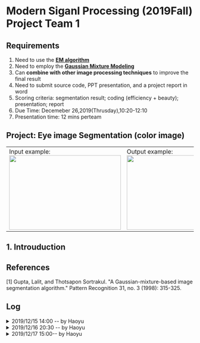 # Modern Siganl Processing (2019Fall) Project Team 1

## Requirements
1. Need to use the <b>[EM algorithm](https://en.wikipedia.org/wiki/Expectation%E2%80%93maximization_algorithm)</b>
2. Need to employ the <b>[Gaussian Mixture Modeling](https://brilliant.org/wiki/gaussian-mixture-model/)</b>
3. Can <b>combine with other image processing techniques</b> to improve the final result
4. Need to submit source code, PPT presentation, and a project report in word
5. Scoring criteria: segmentation result; coding (efficiency + beauty); presentation; report
6. Due Time: Decemeber 26,2019(Thrusday),10:20-12:10
7. Presentation time: 12 mins perteam 

## Project: Eye image Segmentation (color image)

<html>
    <table style="margin-left: auto; margin-right: auto;">
        <tr>
            <td>
                <!--left column-->
                Input example:
                <img src = "https://github.com/zjumhy97/MSP_Fa19_Proj_Team_1/blob/master/pic/Input_sample.jpg" width = "300" height="200" aligned = centering>
            </td>
            <td>
                <!--rightcolumn-->
                Output example:
                <img src = "https://github.com/zjumhy97/MSP_Fa19_Proj_Team_1/blob/master/pic/Output_sample.jpg" width = "300" height="200" aligned = centerng>
            </td>
        </tr>
    </table>
</html>

## 1. Introuduction


## References
<a id="1">[1]</a> 
Gupta, Lalit, and Thotsapon Sortrakul. 
"A Gaussian-mixture-based image segmentation algorithm." Pattern Recognition 31, no. 3 (1998): 315-325.








## Log
<details>
<summary>2019/12/15 14:00 -- by Haoyu</summary>
1. main.m  \
<b>目前进度</b>\
导入图像数据，以及转化为HSV\
<b>仍需完成</b>\
待算法完成后对图像进行测试

1. Expectatiton_Maximization_GMM.m \
<b>目前进度</b>\
程序已经写完，但还没有测试\
<b>可能的测试方法</b>\
三硬币模型\
<b>可能存在的问题</b>\
该程序没有采用已有函数，如mvnpdf等，细节全部为手动实现，可能存在纰漏，且运行速度表现可能比自带函数要差

2. GMM_based_segmentation.m \
<b>目前进度</b>\
实现图像数据转化为序列，分割的判定条件尚未补充\
<b>仍需完成</b>\
实现图像分割判断条件，将处理后得到的序列恢复为图像的数据格式\
<b>可能存在的问题</b>\
图像数据转化为序列采用的squeeze自带函数运行速度较慢，影响程序速度
</details>

<details>
<summary>2019/12/16 20:30 -- by Haoyu</summary>

<b>目前的问题</b>
1. 第一版的代码完成了，但是我发现自己犯了非常致命的错误，从底层实现EM算法时，我全部采用了手动实现，采用了大量的for循环，对于EM算法来说，在E-step时要计算Q函数的值，每次都要对N个数据样本进行求和，而每次求和都要计算一个非常复杂的表达式。但最关键的问题在于样本图像是1728*2592的，对于N来说规模非常大。算法的运算速度是不可接受的。
2. 在计算Q函数时，其中有采用log函数，而在这里出现的致命问题是，log函数的自变量的值出现负数的情况，从而导致算法出现错误。

<b>下一步计划</b>
1. 重构EM算法，牺牲算法的通用性换取EM-GMM实现图像分割的性能。
2. 完善程序核心算法的外围结构，为下一个版本的算法测试做好准备。

<b>核心关注点</b>
1. 优化算法
</details>

<details>
<summary>2019/12/17 15:00-- by Haoyu</summary>

1. Zhenwei 目前实现了一个版本的EM-GMM，他目前正在完成代码注释，完成后将合并到项目中来。
2. 补充了原图像的直方图，说明为什么要采用GMM的方法去进行图像分割。文献中指出
</details>
























